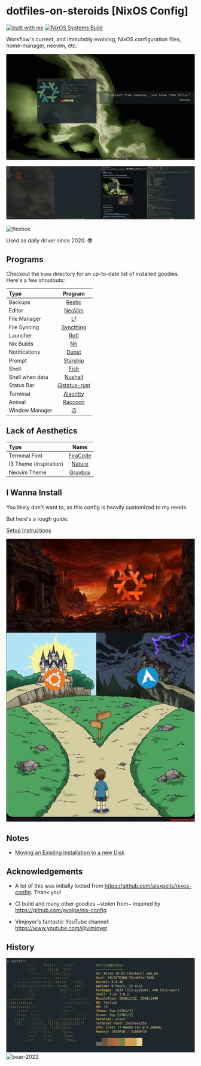# dotfiles-on-steroids [NixOS Config]

[![built with nix](https://builtwithnix.org/badge.svg)](https://builtwithnix.org)
[![NixOS Systems Build](https://github.com/workflow/nixos-config/actions/workflows/nixos.yml/badge.svg)](https://github.com/workflow/nixos-config/actions/)

Workflow's current, and immutably evolving, NixOS configuration files, home-manager, neovim, etc.

![neofetch boar](assets/neofetch-boar.png)

![boar](assets/boar_2024-04-01_22-55.png)

![flexbox](assets/flexbox_2024-04-02.png)

Used as daily driver since 2020. 😎

## Programs

Checkout the `home` directory for an up-to-date list of installed goodies. Here's a few shoutouts:

| Type            | Program      |
| :-------------- | :----------: |
| Backups         | [Restic](https://github.com/restic/restic) |
| Editor          | [NeoVim](https://neovim.io/) |
| File Manager    | [Lf](https://github.com/gokcehan/lf) |
| File Syncing    | [Syncthing](https://github.com/syncthing/syncthing) |
| Launcher        | [Rofi](https://github.com/davatorium/rofi) |
| Nix Builds      | [Nh](https://github.com/viperML/nh) |
| Notifications   | [Dunst](https://github.com/dunst-project/dunst) |
| Prompt          | [Starship](https://github.com/starship/starship) |
| Shell           | [Fish](https://fishshell.com/) |
| Shell when data | [Nushell](https://www.nushell.sh/) |
| Status Bar      | [i3status-rust](https://github.com/greshake/i3status-rust) |
| Terminal        | [Alacritty](https://github.com/alacritty/alacritty) |
| Animal          | [Raccoon](https://duckduckgo.com/?hps=1&q=raccoon&iax=images&ia=images) |
| Window Manager  | [i3](https://github.com/i3/i3) |

## Lack of Aesthetics

| Type                    | Name         |
| :---------------------- | :----------: |
| Terminal Font           | [FiraCode](https://github.com/tonsky/FiraCode) |
| I3 Theme (inspiration)  | [Nature](https://github.com/Kthulu120/i3wm-themes/tree/master?tab=readme-ov-file) |
| Neovim Theme            | [Gruvbox](https://github.com/morhetz/gruvbox) |


## I Wanna Install

You likely don't want to, as this config is heavily customized to my needs.

But here's a rough guide:

[Setup Instructions](doc/INSTALL.md)

![nix-valley-of-doom](assets/nix-valley-of-despair.png)


## Notes

* [Moving an Existing Installation to a new Disk](doc/MOVING.md)


## Acknowledgements

* A lot of this was initially looted from https://github.com/alexpeits/nixos-config. Thank you!

* CI build and many other goodies ~stolen from~ inspired by https://github.com/gvolpe/nix-config

* Vimjoyer's fantastic YouTube channel: https://www.youtube.com/@vimjoyer

## History

![neofetch nixbox](assets/archive/neofetch-nixbox.png)
![boar-2022](assets/archive/boar_2022-09-26_10-41.png)
